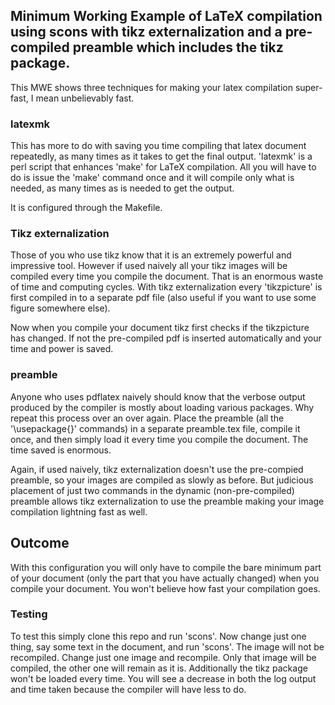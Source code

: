 ## Minimum Working Example of LaTeX compilation using scons with tikz externalization and a pre-compiled preamble which includes the tikz package.

This MWE shows three techniques for making your latex compilation super-fast, I mean unbelievably fast.

### latexmk

This has more to do with saving you time compiling that latex document repeatedly, as many times as it takes to get the final output. 'latexmk' is a perl script that enhances 'make' for LaTeX compilation. All you will have to do is issue the 'make' command once and it will compile only what is needed, as many times as is needed to get the output.

It is configured through the Makefile.

### Tikz externalization

Those of you who use tikz know that it is an extremely powerful and impressive tool. However if used naively all your tikz images will be compiled every time you compile the document. That is an enormous waste of time and computing cycles. With tikz externalization every 'tikzpicture' is first compiled in to a separate pdf file (also useful if you want to use some figure somewhere else).

Now when you compile your document tikz first checks if the tikzpicture has changed. If not the pre-compiled pdf is inserted automatically and your time and power is saved.

### preamble

Anyone who uses pdflatex naively should know that the verbose output produced by the compiler is mostly about loading various packages. Why repeat this process over an over again. Place the preamble (all the '\usepackage{}' commands) in a separate preamble.tex file, compile it once, and then simply load it every time you compile the document. The time saved is enormous.

Again, if used naively, tikz externalization doesn't use the pre-compied preamble, so your images are compiled as slowly as before. But judicious placement of just two commands in the dynamic (non-pre-compiled) preamble allows tikz externalization to use the preamble making your image compilation lightning fast as well.

## Outcome

With this configuration you will only have to compile the bare minimum part of your document (only the part that you have actually changed) when you compile your document. You won't believe how fast your compilation goes.

### Testing

To test this simply clone this repo and run 'scons'. Now change just one thing, say some text in the document, and run 'scons'. The image will not be recompiled. Change just one image and recompile. Only that image will be compiled, the other one will remain as it is. Additionally the tikz package won't be loaded every time. You will see a decrease in both the log output and time taken because the compiler will have less to do.
